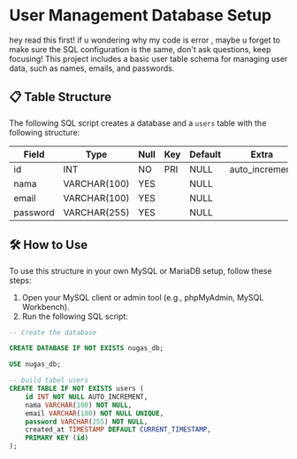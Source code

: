 # User Management Database Setup

hey read this first! 
if u wondering why my code is error , maybe u forget to make sure the SQL configuration is the same, don't ask questions, keep focusing!
This project includes a basic user table schema for managing user data, such as names, emails, and passwords.

## 📋 Table Structure

The following SQL script creates a database and a `users` table with the following structure:

| Field    | Type         | Null | Key | Default | Extra          |
|----------|--------------|------|-----|---------|----------------|
| id       | INT          | NO   | PRI | NULL    | auto_increment |
| nama     | VARCHAR(100) | YES  |     | NULL    |                |
| email    | VARCHAR(100) | YES  |     | NULL    |                |
| password | VARCHAR(255) | YES  |     | NULL    |                |

## 🛠️ How to Use

To use this structure in your own MySQL or MariaDB setup, follow these steps:

1. Open your MySQL client or admin tool (e.g., phpMyAdmin, MySQL Workbench).
2. Run the following SQL script:

```sql
-- Create the database

CREATE DATABASE IF NOT EXISTS nugas_db;

USE nugas_db;

-- build tabel users
CREATE TABLE IF NOT EXISTS users (
    id INT NOT NULL AUTO_INCREMENT,
    nama VARCHAR(100) NOT NULL,
    email VARCHAR(100) NOT NULL UNIQUE,
    password VARCHAR(255) NOT NULL,
    created_at TIMESTAMP DEFAULT CURRENT_TIMESTAMP,
    PRIMARY KEY (id)
);

